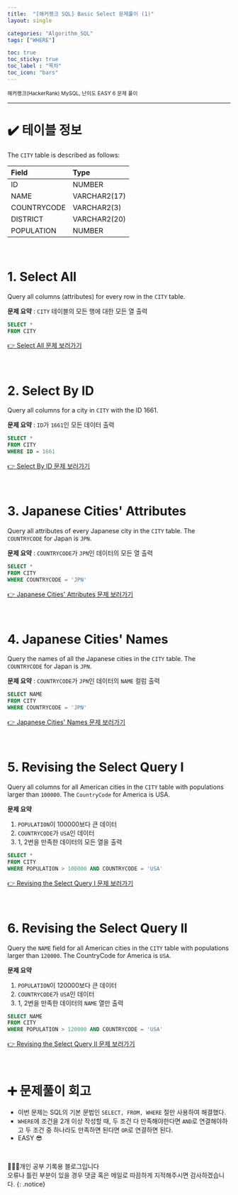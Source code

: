 ```yaml
---
title:  "[해커랭크 SQL] Basic Select 문제풀이 (1)"
layout: single

categories: "Algorithm_SQL"
tags: ["WHERE"]

toc: true
toc_sticky: true
toc_label : "목차"
toc_icon: "bars"
---
```


<small>해커랭크(HackerRank) MySQL, 난이도 EASY 6 문제 풀이</small>

***

# <span class="half_HL">✔️ 테이블 정보</span>

The ```CITY``` table is described as follows:

|Field|Type|
|:----|:---|
|ID| NUMBER|
|NAME| VARCHAR2(17)|
|COUNTRYCODE| VARCHAR2(3)|
|DISTRICT| VARCHAR2(20)|
|POPULATION |NUMBER|

<br>

# <span class="half_HL">1. Select All</span>

Query all columns (attributes) for every row in the ```CITY``` table.

**문제 요약** : ```CITY``` 테이블의 모든 행에 대한 모든 열 출력

```sql
SELECT *
FROM CITY
```

[👉 Select All 문제 보러가기](https://www.hackerrank.com/challenges/select-all-sql/problem?isFullScreen=true)

<br>

# <span class="half_HL">2. Select By ID</span>

Query all columns for a city in ```CITY``` with the ID 1661.

**문제 요약** : ```ID```가 ```1661```인 모든 데이터 출력

```sql
SELECT *
FROM CITY
WHERE ID = 1661
```

[👉 Select By ID 문제 보러가기](https://www.hackerrank.com/challenges/select-by-id/problem?isFullScreen=true)

<br>

# <span class="half_HL">3. Japanese Cities' Attributes</span>
Query all attributes of every Japanese city in the ```CITY``` table. The ```COUNTRYCODE``` for Japan is ```JPN```.

**문제 요약** : ```COUNTRYCODE```가 ```JPN```인 데이터의 모든 열 출력

```sql
SELECT *
FROM CITY
WHERE COUNTRYCODE = 'JPN'
```

[👉 Japanese Cities' Attributes 문제 보러가기](https://www.hackerrank.com/challenges/japanese-cities-attributes/problem?isFullScreen=true)

<br>

# <span class="half_HL">4. Japanese Cities' Names</span>
Query the names of all the Japanese cities in the ```CITY``` table. The ```COUNTRYCODE``` for Japan is ```JPN```.

**문제 요약** : ```COUNTRYCODE```가 ```JPN```인 데이터의 ```NAME``` 컬럼 출력


```sql
SELECT NAME
FROM CITY
WHERE COUNTRYCODE = 'JPN'
```

[👉 Japanese Cities' Names 문제 보러가기](https://www.hackerrank.com/challenges/japanese-cities-name/problem?isFullScreen=true)

<br>

# <span class="half_HL">5. Revising the Select Query I</span>
Query all columns for all American cities in the ```CITY``` table with populations larger than ```100000```. The ```CountryCode``` for America is USA.

**문제 요약**
1. ```POPULATION```이 100000보다 큰 데이터
2. ```COUNTRYCODE```가 ```USA```인 데이터
3. 1, 2번을 만족한 데이터의 모든 열을 출력

```sql
SELECT *
FROM CITY 
WHERE POPULATION > 100000 AND COUNTRYCODE = 'USA'
```

[👉 Revising the Select Query I 문제 보러가기](https://www.hackerrank.com/challenges/revising-the-select-query/problem?isFullScreen=true)

<br>

# <span class="half_HL">6. Revising the Select Query II</span>

Query the ```NAME``` field for all American cities in the ```CITY``` table with populations larger than ```120000```. The CountryCode for America is ```USA```.

**문제 요약**
1. ```POPULATION```이 120000보다 큰 데이터
2. ```COUNTRYCODE```가 ```USA```인 데이터
3. 1, 2번을 만족한 데이터의 ```NAME``` 열만 출력

```sql
SELECT NAME
FROM CITY 
WHERE POPULATION > 120000 AND COUNTRYCODE = 'USA'
```

[👉 Revising the Select Query II 문제 보러가기](https://www.hackerrank.com/challenges/revising-the-select-query-2/problem?isFullScreen=true)

<br>

# <span class="half_HL">➕ 문제풀이 회고</span>
- 이번 문제는 SQL의 기본 문법인 ```SELECT, FROM, WHERE``` 절만 사용하여 해결했다.
- ```WHERE```에 조건을 2개 이상 작성할 때, 두 조건 다 만족해야한다면 ```AND```로 연결해야하고 두 조건 중 하나라도 만족하면 된다면 ```OR```로 연결하면 된다.
- EASY 😎

<br>

👩🏻‍💻개인 공부 기록용 블로그입니다
<br>오류나 틀린 부분이 있을 경우 댓글 혹은 메일로 따끔하게 지적해주시면 감사하겠습니다.
{: .notice}
